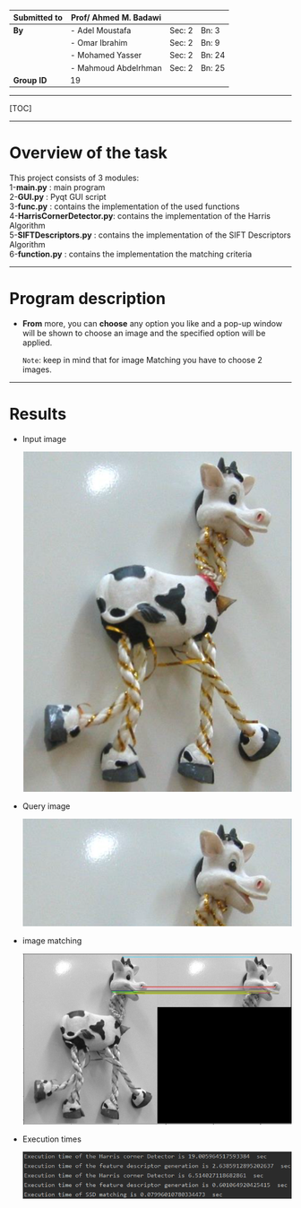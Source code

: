 | Submitted to | Prof/ Ahmed M. Badawi |  |  |
| ----------- | ----------- | ----------- | ----------- |
| **By** | - Adel Moustafa | Sec: 2 | Bn: 3 |
|     | - Omar Ibrahim | Sec: 2 | Bn: 9 |
|     | - Mohamed Yasser | Sec: 2 | Bn: 24 |
| | - Mahmoud Abdelrhman | Sec: 2 | Bn: 25 |
| **Group ID** | 19 |  |  |

------

[TOC]

------

# Overview of the task

This project consists of 3 modules:  
1-**main.py**  : main program  
2-**GUI.py** : Pyqt GUI script  
3-**func.py** : contains the implementation of the used functions  
4-**HarrisCornerDetector.py**: contains the implementation of the Harris Algorithm  
5-**SIFTDescriptors.py** : contains the implementation of the SIFT Descriptors Algorithm  
6-**function.py** : contains the implementation the matching criteria 
	
------

# Program description

- **From** more, you can **choose** any option you like and a pop-up window will be shown to choose an image and the specified option will be applied.

  `Note`: keep in mind that for image Matching you have to choose 2 images. 
------

# Results

- Input image 

  ![](images/Cow.PNG)

- Query image

  ![](images/Cow_S.PNG)

- image matching

  ![](images/result.PNG)

- Execution times

  ![](images/times.PNG)


